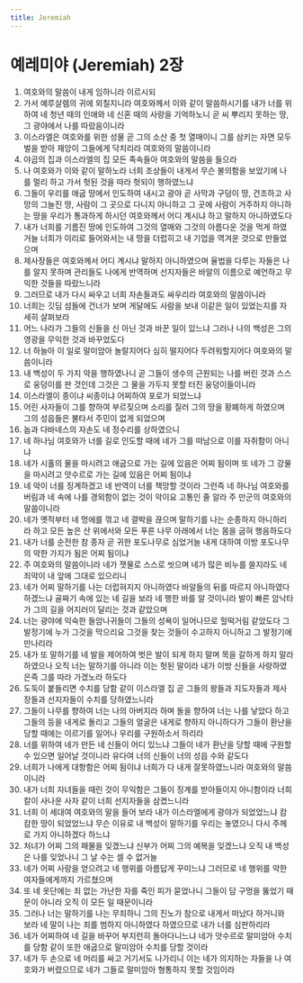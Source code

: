 ```yaml
---
title: Jeremiah
---
```


# 예레미야 (Jeremiah) 2장
1. 여호와의 말씀이 내게 임하니라 이르시되
1. 가서 예루살렘의 귀에 외칠지니라 여호와께서 이와 같이 말씀하시기를 내가 너를 위하여 네 청년 때의 인애와 네 신혼 때의 사랑을 기억하노니 곧 씨 뿌리지 못하는 땅, 그 광야에서 나를 따랐음이니라
1. 이스라엘은 여호와를 위한 성물 곧 그의 소산 중 첫 열매이니 그를 삼키는 자면 모두 벌을 받아 재앙이 그들에게 닥치리라 여호와의 말씀이니라
1. 야곱의 집과 이스라엘의 집 모든 족속들아 여호와의 말씀을 들으라
1. 나 여호와가 이와 같이 말하노라 너희 조상들이 내게서 무슨 불의함을 보았기에 나를 멀리 하고 가서 헛된 것을 따라 헛되이 행하였느냐
1. 그들이 우리를 애굽 땅에서 인도하여 내시고 광야 곧 사막과 구덩이 땅, 건조하고 사망의 그늘진 땅, 사람이 그 곳으로 다니지 아니하고 그 곳에 사람이 거주하지 아니하는 땅을 우리가 통과하게 하시던 여호와께서 어디 계시냐 하고 말하지 아니하였도다
1. 내가 너희를 기름진 땅에 인도하여 그것의 열매와 그것의 아름다운 것을 먹게 하였거늘 너희가 이리로 들어와서는 내 땅을 더럽히고 내 기업을 역겨운 것으로 만들었으며
1. 제사장들은 여호와께서 어디 계시냐 말하지 아니하였으며 율법을 다루는 자들은 나를 알지 못하며 관리들도 나에게 반역하며 선지자들은 바알의 이름으로 예언하고 무익한 것들을 따랐느니라
1. 그러므로 내가 다시 싸우고 너희 자손들과도 싸우리라 여호와의 말씀이니라
1. 너희는 깃딤 섬들에 건너가 보며 게달에도 사람을 보내 이같은 일이 있었는지를 자세히 살펴보라
1. 어느 나라가 그들의 신들을 신 아닌 것과 바꾼 일이 있느냐 그러나 나의 백성은 그의 영광을 무익한 것과 바꾸었도다
1. 너 하늘아 이 일로 말미암아 놀랄지어다 심히 떨지어다 두려워할지어다 여호와의 말씀이니라
1. 내 백성이 두 가지 악을 행하였나니 곧 그들이 생수의 근원되는 나를 버린 것과 스스로 웅덩이를 판 것인데 그것은 그 물을 가두지 못할 터진 웅덩이들이니라
1. 이스라엘이 종이냐 씨종이냐 어찌하여 포로가 되었느냐
1. 어린 사자들이 그를 향하여 부르짖으며 소리를 질러 그의 땅을 황폐하게 하였으며 그의 성읍들은 불타서 주민이 없게 되었으며
1. 놉과 다바네스의 자손도 네 정수리를 상하였으니
1. 네 하나님 여호와가 너를 길로 인도할 때에 네가 그를 떠남으로 이를 자취함이 아니냐
1. 네가 시홀의 물을 마시려고 애굽으로 가는 길에 있음은 어찌 됨이며 또 네가 그 강물을 마시려고 앗수르로 가는 길에 있음은 어찌 됨이냐
1. 네 악이 너를 징계하겠고 네 반역이 너를 책망할 것이라 그런즉 네 하나님 여호와를 버림과 네 속에 나를 경외함이 없는 것이 악이요 고통인 줄 알라 주 만군의 여호와의 말씀이니라
1. 네가 옛적부터 네 멍에를 꺾고 네 결박을 끊으며 말하기를 나는 순종하지 아니하리라 하고 모든 높은 산 위에서와 모든 푸른 나무 아래에서 너는 몸을 굽혀 행음하도다
1. 내가 너를 순전한 참 종자 곧 귀한 포도나무로 심었거늘 내게 대하여 이방 포도나무의 악한 가지가 됨은 어찌 됨이냐
1. 주 여호와의 말씀이니라 네가 잿물로 스스로 씻으며 네가 많은 비누를 쓸지라도 네 죄악이 내 앞에 그대로 있으리니
1. 네가 어찌 말하기를 나는 더럽혀지지 아니하였다 바알들의 뒤를 따르지 아니하였다 하겠느냐 골짜기 속에 있는 네 길을 보라 네 행한 바를 알 것이니라 발이 빠른 암낙타가 그의 길을 어지러이 달리는 것과 같았으며
1. 너는 광야에 익숙한 들암나귀들이 그들의 성욕이 일어나므로 헐떡거림 같았도다 그 발정기에 누가 그것을 막으리요 그것을 찾는 것들이 수고하지 아니하고 그 발정기에 만나리라
1. 내가 또 말하기를 네 발을 제어하여 벗은 발이 되게 하지 말며 목을 갈하게 하지 말라 하였으나 오직 너는 말하기를 아니라 이는 헛된 말이라 내가 이방 신들을 사랑하였은즉 그를 따라 가겠노라 하도다
1. 도둑이 붙들리면 수치를 당함 같이 이스라엘 집 곧 그들의 왕들과 지도자들과 제사장들과 선지자들이 수치를 당하였느니라
1. 그들이 나무를 향하여 너는 나의 아버지라 하며 돌을 향하여 너는 나를 낳았다 하고 그들의 등을 내게로 돌리고 그들의 얼굴은 내게로 향하지 아니하다가 그들이 환난을 당할 때에는 이르기를 일어나 우리를 구원하소서 하리라
1. 너를 위하여 네가 만든 네 신들이 어디 있느냐 그들이 네가 환난을 당할 때에 구원할 수 있으면 일어날 것이니라 유다여 너의 신들이 너의 성읍 수와 같도다
1. 너희가 나에게 대항함은 어찌 됨이냐 너희가 다 내게 잘못하였느니라 여호와의 말씀이니라
1. 내가 너희 자녀들을 때린 것이 무익함은 그들이 징계를 받아들이지 아니함이라 너희 칼이 사나운 사자 같이 너희 선지자들을 삼켰느니라
1. 너희 이 세대여 여호와의 말을 들어 보라 내가 이스라엘에게 광야가 되었었느냐 캄캄한 땅이 되었었느냐 무슨 이유로 내 백성이 말하기를 우리는 놓였으니 다시 주께로 가지 아니하겠다 하느냐
1. 처녀가 어찌 그의 패물을 잊겠느냐 신부가 어찌 그의 예복을 잊겠느냐 오직 내 백성은 나를 잊었나니 그 날 수는 셀 수 없거늘
1. 네가 어찌 사랑을 얻으려고 네 행위를 아름답게 꾸미느냐 그러므로 네 행위를 악한 여자들에게까지 가르쳤으며
1. 또 네 옷단에는 죄 없는 가난한 자를 죽인 피가 묻었나니 그들이 담 구멍을 뚫었기 때문이 아니라 오직 이 모든 일 때문이니라
1. 그러나 너는 말하기를 나는 무죄하니 그의 진노가 참으로 내게서 떠났다 하거니와 보라 네 말이 나는 죄를 범하지 아니하였다 하였으므로 내가 너를 심판하리라
1. 네가 어찌하여 네 길을 바꾸어 부지런히 돌아다니느냐 네가 앗수르로 말미암아 수치를 당함 같이 또한 애굽으로 말미암아 수치를 당할 것이라
1. 네가 두 손으로 네 머리를 싸고 거기서도 나가리니 이는 네가 의지하는 자들을 나 여호와가 버렸으므로 네가 그들로 말미암아 형통하지 못할 것임이라